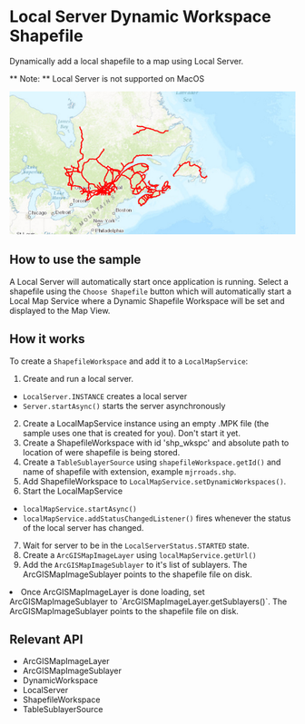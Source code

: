 # Local Server Dynamic Workspace Shapefile

Dynamically add a local shapefile to a map using Local Server.

** Note: ** Local Server is not supported on MacOS

<img src="LocalServerDynamicWorkspaceShapefile.png"/>

## How to use the sample

A Local Server will automatically start once application is running. Select a shapefile using the `Choose Shapefile` button which will automatically start a Local Map Service where a Dynamic Shapefile Workspace will be set and displayed to the Map View.

## How it works

To create a `ShapefileWorkspace` and add it to a `LocalMapService`:


1. Create and run a local server.
* `LocalServer.INSTANCE` creates a local server
* `Server.startAsync()` starts the server asynchronously
2. Create a LocalMapService instance using an empty .MPK file (the sample uses one that is created for you). Don't start it yet.
3. Create a ShapefileWorkspace  with id 'shp_wkspc' and absolute path to location of were shapefile is being stored.
4. Create a `TableSublayerSource`  using  `shapefileWorkspace.getId()` and name of  shapefile with extension, example `mjrroads.shp`.
5. Add ShapefileWorkspace to `LocalMapService.setDynamicWorkspaces()`.
6. Start the LocalMapService
* `localMapService.startAsync()`
* `localMapService.addStatusChangedListener()` fires whenever the status of the local server has changed.
7. Wait for server to be in the  `LocalServerStatus.STARTED` state.
8. Create a `ArcGISMapImageLayer` using `localMapService.getUrl()`
9. Add the `ArcGISMapImageSublayer` to it's list of sublayers. The ArcGISMapImageSublayer points to the shapefile file on disk.
<li>Once ArcGISMapImageLayer is done loading,  set ArcGISMapImageSublayer to `ArcGISMapImageLayer.getSublayers()`. The ArcGISMapImageSublayer points to the shapefile file on disk.


## Relevant API

* ArcGISMapImageLayer
* ArcGISMapImageSublayer
* DynamicWorkspace
* LocalServer
* ShapefileWorkspace
* TableSublayerSource

